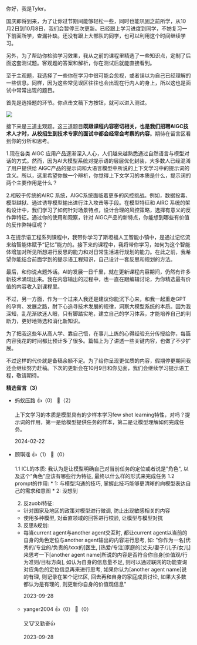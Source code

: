 你好，我是Tyler。

国庆即将到来，为了让你过节期间能够轻松一些，同时也能巩固之前所学，从10月2日到10月8日，我们会暂停三次更新。已经跟上学习进度到同学，不妨复习一下前面所学，查漏补缺。还没有跟上大部队的同学，也可以利用这个时间继续学习。

另外，为了帮助你检验学习效果，我从之前的课程里精选了一些知识点，定制了后面这套测试题。客观题的答案和解析，你在测试后就能直接看到。

至于主观题，我选择了一些你在学习中很可能会忽视，或者误以为自己已经理解的一些信息。同样，因为这些常见误区往往也会出现在行内人的身上，所以这也是面试中常常出现的题目。

首先是选择题的环节。你点击文稿下方按钮，就可以进入测试。

[![](https://static001.geekbang.org/resource/image/28/a4/28d1be62669b4f3cc01c36466bf811a4.png?wh=1142%2A201)](http://time.geekbang.org/quiz/intro?act_id=6360&exam_id=13744)

接下来是三道主观题。这三道题目**既跟课程内容密切相关，也是我们招聘AIGC技术人才时，从校招生到技术专家的面试中都会经常会考察的内容**。期待在留言区看到你的分析和思考。

1.现在各类 AIGC 应用产品逐渐深入人心，人们越来越熟悉通过自然语言与模型对话的方式。然而，因为AI大模型系统对提示语的层层优化封装，大多数人已经混淆了用户提供给 AIGC产品的提示词和大语言模型中所说的上下文学习中的提示词的含义。所以，这里希望你做一个辨析，你觉得上下文学习的本质是什么，提示词的两个主要作用是什么？

2.相较于传统的AIRC 系统，AIGC系统面临着更多的风控挑战。例如，数据投毒、模型越狱、通过诱导模型输出进行注入攻击等手段。在模型特征和 AIRC 系统的架构设计中，我们学习了如何针对场景特点，设计合理的风控策略，选择有意义的反作弊特征。通过你的使用和观察，针对 AIGC产品的新特点，你能想到哪些有价值的反作弊特征呢？

3.在提示语工程系列课程中，我带你学习了斯坦福人工智能小镇中，是通过记忆流来给智能体赋予“记忆”能力的。接下来的课程中，我将带你学习，如何为这个智能体增加对所见所想进行反思的能力和对日常生活进行规划的能力。在此之前，我希望你能结合前面学到的提示语工程知识，自己设计一套反思和规划的方法。

最后，和你说点题外话。AI的发展一日千里，就在更新课程内容期间，仍然有许多新技术涌现出来。我在内容输出的过程中，也一直在跟编辑讨论，为你精选最有价值的内容收入到课程里。

不过，另一方面，作为一个过来人我还是建议你能沉下心来，和我一起重走GPT的孕育、发展之路，耐下心追寻技术发展的规律，洞察大模型系统的本质。因为我深知，乱花渐欲迷人眼，只有脚踏实地，建立自己的学习体系，才能培养自己的判断力，更好地筛选和消化新知识。

为了把我这些年从高人学、靠自己悟，在事儿上练的心得经验充分传授给你，每篇内容我花的时间都比预计多了很多。篇幅上为了讲透一些关键内容，也做了不少扩展。

不过这样的代价就是备稿余额不足。为了给你呈现更优质的内容，假期停更期间我还会继续努力赶稿。下次的更新会在10月9日和你见面，我们会继续学习提示语工程，敬请期待。
<div><strong>精选留言（3）</strong></div><ul>
<li><span>蚂蚁压路</span> 👍（0） 💬（2）<p>上下文学习的本质是模型具有的少样本学习few shot learning特性，对吗？提示词的作用，第一是给模型提供任务的样本，第二是让模型理解如何完成任务。</p>2024-02-22</li><br/><li><span>顾琪瑶</span> 👍（1） 💬（0）<p>1.1 ICL的本质: 我认为是让模型明确自己对当前任务的定位或者说是&quot;角色&quot;, 以及这个&quot;角色&quot;应该有哪些行为特征, 最终以什么样的形式来完成任务
1.2 prompt的作用: 
* 1: 与模型沟通的技巧, 掌握此技巧能够更清晰的向模型表达自己的需求和意图
* 2: 没想到

2. 反zuobi特征:
* 针对国家及地区的政策对模型进行微调, 防止出现敏感相关的内容
* 使用多种模型, 对垂直领域的回答进行校验, 让模型与模型对抗

3. 反思&amp;规划:
* 每当current agent与another agent交互时, 都让current agent以当前的自身的角色定位与another agent输出的内容进行思考, 如: &quot;你作为一名[优秀的&#47;专业的&#47;负责的&#47;xxx的]医生, [热爱&#47;专注]家庭的[丈夫&#47;妻子&#47;儿子&#47;女儿]来思考一下[another agent name]所说的内容是否符合你自身[价值观&#47;行为准则&#47;目标方向], 如认为自身的信息量不足, 则可以通过联网的功能查询对应角色的定位信息再来进行思考, 如果你认为[another agent name]说的有理, 则记录在某个记忆区, 回去再和自身的家庭成员讨论, 如果大多数都认为是有理的, 则更新你自身的价值观信息&quot;</p>2023-09-28</li><br/><li><span>yanger2004</span> 👍（0） 💬（0）<p>又🐮又勤奋👍</p>2023-09-28</li><br/>
</ul>